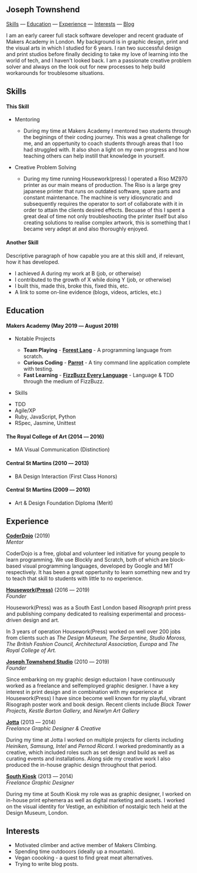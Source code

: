 ## Joseph Townshend

[Skills](#skills) –– [Education](#education) –– [Experience](#experience) –– [Interests](#interests) –– [Blog](https://github.com/josephtownshend/Blog)

I am an early career full stack software developer and recent graduate of Makers Academy in London. My background is in graphic design, print and the visual arts in which I studied for 6 years. I ran two successful design and print studios before finally deciding to take my love of learning into the world of tech, and I haven't looked back. I am a passionate creative problem solver and always on the look out for new processes to help build workarounds for troublesome situations.

## Skills

#### This Skill

- Mentoring
  - During my time at Makers Academy I mentored two students through the beginings of their coding journey. This was a great challenge for me, and an oppertunity to coach students through areas that I too had struggled with. It also shon a light on my own progress and how teaching others can help instill that knowledge in yourself.
  
- Creative Problem Solving
  - During my time running Housework(press) I operated a Riso MZ970 printer as our main means of production. The Riso is a large grey japanese printer that runs on outdated software, spare parts and constant maintenance. The machine is very idiosyncratic and subsequently requires the operator to sort of collaborate with it in order to attain the clients desired effects. Becuase of this I spent a great deal of time not only troubleshooting the printer itself but also creating solutions to realise complex artwork, this is something that I became very adept at and also thoroughly enjoyed. 

#### Another Skill

Descriptive paragraph of how capable you are at this skill and, if relevant, how it has developed.

- I achieved A during my work at B (job, or otherwise)
- I contributed to the growth of X while doing Y (job, or otherwise)
- I built this, made this, broke this, fixed this, etc.
- A link to some on-line evidence (blogs, videos, articles, etc.)

## Education

#### Makers Academy (May 2019 –– August 2019)

* Notable Projects
  - **Team Playing** - **<a href="https://github.com/lucianmot/f.rest">Forest Lang</a>** - A programming language from scratch.
  - **Curious Coding** - **<a href="https://github.com/josephtownshend/Parrot">Parrot</a>** - A tiny command line application complete with testing. 
  - **Fast Learning** - **<a href="https://github.com/josephtownshend/FizzBuzz_In_Every_Language">FizzBuzz Every Language</a>** - Language & TDD through the medium of FizzBuzz.

* Skills

- TDD
- Agile/XP
- Ruby, JavaScript, Python
- RSpec, Jasmine, Unittest

#### The Royal College of Art (2014 –– 2016)
- MA Visual Communication (Distinction)

#### Central St Martins (2010 –– 2013)
- BA Design Interaction (First Class Honors)

#### Central St Martins (2009 –– 2010)
- Art & Design Foundation Diploma (Merit)

## Experience

**<a href="https://coderdojo.com/" target="blank">CoderDojo</a>** (2019)    
*Mentor*

CoderDojo is a free, global and volunteer led initiative for young people to learn programming. We use Blockly and Scratch, both of which are block-based visual programming languages, developed by Google and MIT respectively. It has been a great oppertunity to learn something new and try to teach that skill to students with little to no experience. 

**<a href="http://www.housework.press" target="blank">Housework(Press)</a>** (2016 –– 2019)    
*Founder*

Housework(Press) was as a South East London based *Risograph* print press and publishing company dedicated to realising experimental and process-driven design and art.

In 3 years of operation Housework(Press) worked on well over 200 jobs from clients such as *The Design Museum, The Serpentine, Studio Moross, The British Fashion Council, Architectural Association, Europa* and *The Royal College of Art.*

**<a href="http://www.joe-t.com" target="blank">Joseph Townshend Studio</a>** (2010 –– 2019)   
*Founder*  

Since embarking on my graphic design eductaion I have continuously worked as a freelance and selfemployed graphic designer. I have a key interest in print design and in combination with my experience at Housework(Press) I have since become well known for my playful, vibrant Risograph poster work and book design. Recent clients include *Black Tower Projects, Kestle Barton Gallery,* and *Newlyn Art Gallery*

**<a href="http://www.jotta.com" target="blank">Jotta</a>** (2013 –– 2014)\
*Freelance Graphic Designer & Creative*

During my time at Jotta I worked on multiple projects for clients including *Heiniken, Samsung, Intel* and *Pernod Ricard*. I worked predominantly as a creative, which included roles such as set design and build as well as curating events and installations. Along side my creative work I also produced the in-house graphic design throughout that period. 

**<a href="http://www.southkiosk.com" target="blank">South Kiosk</a>** (2013 –– 2014)\
*Freelance Graphic Designer*

During my time at South Kiosk my role was as graphic designer, I worked on in-house print ephemera as well as digital marketing and assets. I worked on the visual identity for Vestige, an exhibition of nostalgic tech held at the Design Museum, London.

## Interests

* Motivated climber and active member of Makers Climbing.
* Spending time outdooors (ideally up a mountain).
* Vegan coooking - a quest to find great meat alternatives.
* Trying to write blog posts. 
